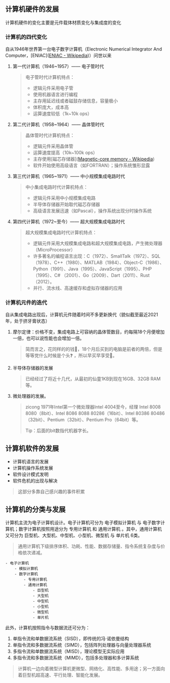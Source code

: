 ## 计算机硬件的发展

计算机硬件的变化主要是元件载体材质变化与集成度的变化

### 计算机的四代变化

自从1946年世界第一台电子数字计算机（Electronic Numerical Integrator And Computer，[ENIAC]([ENIAC - Wikipedia](https://en.wikipedia.org/wiki/ENIAC))）问世以来

1. 第一代计算机（1946~1957）—— 电子管时代
   > 电子管时代计算机特点：
   >
   > * 逻辑元件采用电子管
   > * 使用机器语言进行编程
   > * 主存用延迟线或者磁鼓存储信息，容量极小
   > * 体积庞大，成本高
   > * 运算速度较低（1k~10k ops）
   >
2. 第二代计算机（1958~1964）—— 晶体管时代
   > 晶体管时代计算机特点：
   >
   > * 逻辑元件采用晶体管
   > * 运算速度提高（10k~100k ops）
   > * 主存使用[磁芯存储器]([Magnetic-core memory - Wikipedia](https://en.wikipedia.org/wiki/Magnetic-core_memory))
   > * 软件开始使用高级语言（如FORTRAN）；操作系统雏形显露
   >
3. 第三代计算机（1965~1971）—— 中小规模集成电路时代
   > 中小集成电路时代计算机特点：
   >
   > * 逻辑元件采用中小规模集成电路
   > * 半导体存储器开始取代磁芯存储器
   > * 高级语言发展迅速（如Pascal），操作系统出现分时操作系统
   >
4. 第四代计算机（1972~至今）—— 超大规模集成电路时代
   > 超大规模集成电路时代计算机特点：
   >
   > * 逻辑元件采用大规模集成电路和超大规模集成电路，产生微处理器（MicroProcessor）
   > * 许多著名的编程语言出现：C（1972）、SmallTalk（1972）、SQL（1978）、C++（1980）、MATLAB（1984）、Object-C（1986）、Python（1991）、Java（1995）、JavaScript（1995）、PHP（1995）、C# （2001）、Go（2009）、Dart（2011）、Rust（2012）。
   > * 并行、流水线、高速缓存和虚拟存储器的应用
   >

### 计算机元件的迭代

自从集成电路出现后，计算机元件随着时间不多更新换代（貌似截至最近2021年，处于挤牙膏状态）

1. 摩尔定律：价格不变，集成电路上可容纳的晶体管数目，约每隔18个月便增加一倍，也可以说性能也会增加一倍。
   > 简而言之，花同样的的钱💸，18个月后买到的电脑是前者的两倍，但是等等党什么时候是个头❓ ，所以早买早享受👛。
   >
2. 半导体存储器的发展
   > 已经经过了将近十几代，从最初的仙童1KB到现在16GB、32GB RAM等。
   >
3. 微处理器的发展。
   > zicong 1971年Intel第一个微处理器Intel 4004至今，经理 Intel 8008 8080（8bit）、Intel 8086 8088 80286（16bit）、Intel 80386 80486（32bit）、Pentium（32bit）、Pentium Pro（64bit）等。
   >
   > Tip：后面的bit数指代机器字长。
   >

## 计算机软件的发展

* 计算机语言的发展
* 计算机操作系统发展
* 软件设计模式发明
* 软件危机的出现与解决

> 这部分多靠自己感兴趣的事件积累
>

## 计算机的分类与发展

计算机主流为电子计算机设计。电子计算机可分为 电子模拟计算机 与 电子数字计算机；数字计算机按照用途分为 专用计算机 和 通用计算机 。其中，通用计算机又可分为 巨型机、大型机、中型机、小型机、微型机 与 单片机 6类。

> 通用计算机下级排序体积、功耗、性能、数据存储量、指令系统复杂度与价格依次递减。
>

```mindmap
- 电子计算机
 	- 模拟计算机
	- 数字计算机
		- 专用计算机
		- 通用计算机
			- 巨型机
			- 大型机
			- 中型机
			- 小型机
			- 微型机
			- 单片机
```

此外，计算机按照指令与数据流还可分为：

1. 单指令流和单数据流系统（SISD），即传统的冯·诺依曼结构
2. 单指令流和多数据流系统（SIMD），包括阵列处理器与向量处理器系统
3. 多指令流和单数据流系统（MISD），理论模型无实际应用
4. 多指令流和多数据流系统（MIMD），包括多处理器和多计算系统

> 计算机一边向着微型计算机更微型、网络化、高性能、多用途；另一方面向着巨型机超高速、平行处理、智能化发展。
>